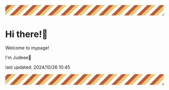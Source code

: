 <!-- Header image -->
<img src="./pokemon/pokemon_35.png" width="1000">

# Hi there!👋

Welcome to mypage!

I'm Judeee🐷

last updated: 2024/10/26 10:45

<!-- Footer image -->
<img src="./pokemon/pokemon_35.png" width="1000">
